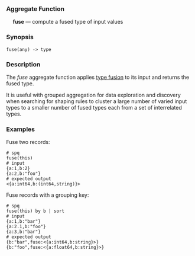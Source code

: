 ### Aggregate Function

&emsp; **fuse** &mdash; compute a fused type of input values

### Synopsis
```
fuse(any) -> type
```

### Description

The _fuse_ aggregate function applies [type fusion](../shaping.md#type-fusion)
to its input and returns the fused type.

It is useful with grouped aggregation for data exploration and discovery
when searching for shaping rules to cluster a large number of varied input
types to a smaller number of fused types each from a set of interrelated types.

### Examples

Fuse two records:
```mdtest-spq
# spq
fuse(this)
# input
{a:1,b:2}
{a:2,b:"foo"}
# expected output
<{a:int64,b:(int64,string)}>
```

Fuse records with a grouping key:
```mdtest-spq {data-layout="stacked"}
# spq
fuse(this) by b | sort
# input
{a:1,b:"bar"}
{a:2.1,b:"foo"}
{a:3,b:"bar"}
# expected output
{b:"bar",fuse:<{a:int64,b:string}>}
{b:"foo",fuse:<{a:float64,b:string}>}
```
